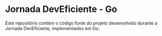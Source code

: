 # Jornada DevEficiente - Go

Este repositório contém o código fonte do projeto desenvolvido durante a Jornada DevEficiente, implementados em Go.
